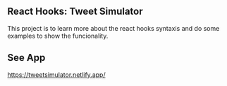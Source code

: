 ## React Hooks: Tweet Simulator

This project is to learn more about the react hooks syntaxis and do some examples to show the funcionality.

## See App

https://tweetsimulator.netlify.app/